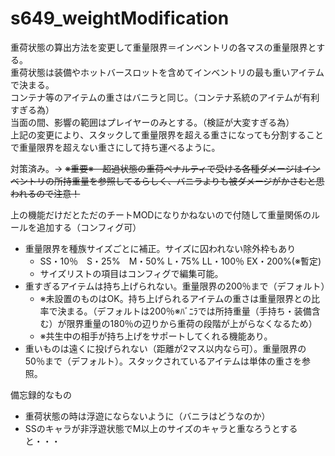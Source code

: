 # s649_weightModification
重荷状態の算出方法を変更して重量限界＝インベントリの各マスの重量限界とする。  
重荷状態は装備やホットバースロットを含めてインベントリの最も重いアイテムで決まる。  
コンテナ等のアイテムの重さはバニラと同じ。（コンテナ系統のアイテムが有利すぎる為）  
当面の間、影響の範囲はプレイヤーのみとする。（検証が大変すぎる為）  
上記の変更により、スタックして重量限界を超える重さになっても分割することで重量限界を超えない重さにして持ち運べるように。  

対策済み。→ ~~※重要※　超過状態の重荷ペナルティで受ける各種ダメージはインベントリの所持重量を参照してるらしく、バニラよりも被ダメージがかさむと思われるので注意！~~
 
上の機能だけだとただのチートMODになりかねないので付随して重量関係のルールを追加する（コンフィグ可）  
- 重量限界を種族サイズごとに補正。サイズに囚われない除外枠もあり 
	- SS・10％　S・25%　M・50%  L・75%  LL・100％ EX・200%(※暫定)
	- サイズリストの項目はコンフィグで編集可能。  
- 重すぎるアイテムは持ち上げられない。重量限界の200％まで（デフォルト）  
  	- ※未設置のものはOK。持ち上げられるアイテムの重さは重量限界との比率で決まる。（デフォルトは200％※ﾊﾞﾆﾗでは所持重量（手持ち・装備含む）が限界重量の180％の辺りから重荷の段階が上がらなくなるため）    
	- ※共生中の相手が持ち上げをサポートしてくれる機能あり。  
- 重いものは遠くに投げられない（距離が2マス以内なら可）。重量限界の50％まで（デフォルト）。スタックされているアイテムは単体の重さを参照。  

備忘録的なもの  
- 重荷状態の時は浮遊にならないように（バニラはどうなのか）  
- SSのキャラが非浮遊状態でM以上のサイズのキャラと重なろうとすると・・・
  

